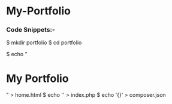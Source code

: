 # My-Portfolio





### Code Snippets:-



$ mkdir portfolio
$ cd portfolio

$ echo "<h1> My Portfolio </h1>" > home.html 
$ echo '<?php include_once("home.html"); ?>' > index.php
$ echo '{}' > composer.json

